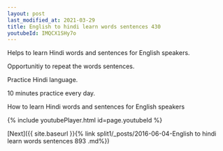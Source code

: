 ```yaml
---
layout: post
last_modified_at: 2021-03-29
title: English to hindi learn words sentences 430 
youtubeId: IMQCX1SHy7o
---
```

 
 
Helps to learn Hindi words and sentences for English speakers.

Opportunitiy to repeat the words sentences. 

Practice Hindi language. 
 
10 minutes practice every day. 
 
How to learn Hindi words and sentences for English speakers 
 
{% include youtubePlayer.html id=page.youtubeId %}
 
 
[Next]({{ site.baseurl }}{% link  split1/_posts/2016-06-04-English to hindi learn words sentences 893 .md%})
 
